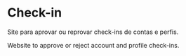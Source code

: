 # Check-in
Site para aprovar ou reprovar check-ins de contas e perfis.

Website to approve or reject account and profile check-ins.
